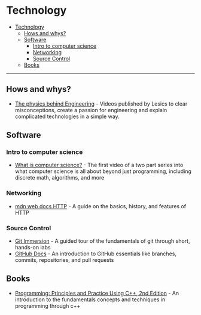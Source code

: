 # Technology

- [Technology](#technology)
  - [Hows and whys?](#hows-and-whys)
  - [Software](#software)
    - [Intro to computer science](#intro-to-computer-science)
    - [Networking](#networking)
    - [Source Control](#source-control)
  - [Books](#books)

---

## Hows and whys?
- [The physics behind Engineering](https://www.youtube.com/c/Lesics) - Videos published by Lesics to clear misconceptions, create a passion for engineering and explain complicated technologies in a simple way.
## Software

### Intro to computer science

- [What is computer science?](https://www.youtube.com/watch?v=Tzl0ELY_TiM) - The first video of a two part series into what computer science is all about beyond just programming, including discrete math, algorithms, and more

### Networking

- [mdn web docs HTTP](https://developer.mozilla.org/en-US/docs/Web/HTTP/Overview) - A guide on the basics, history, and features of HTTP

### Source Control

- [Git Immersion](https://gitimmersion.com) - A guided tour of the fundamentals of git through short, hands-on labs
- [GitHub Docs](https://docs.github.com/en/get-started/quickstart/hello-world) - An introduction to GitHub essentials like branches, commits, repositories, and pull requests

## Books

- [Programming: Principles and Practice Using C++, 2nd Edition](https://learning.oreilly.com/library/view/programming-principles-and/9780133796759/) - An introduction to the fundamentals concepts and techniques in programming through c++